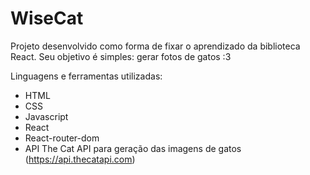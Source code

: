 # WiseCat
Projeto desenvolvido como forma de fixar o aprendizado da biblioteca React. Seu objetivo é simples: gerar fotos de gatos :3

Linguagens e ferramentas utilizadas:

- HTML
- CSS
- Javascript
- React
- React-router-dom
- API The Cat API para geração das imagens de gatos (https://api.thecatapi.com)

